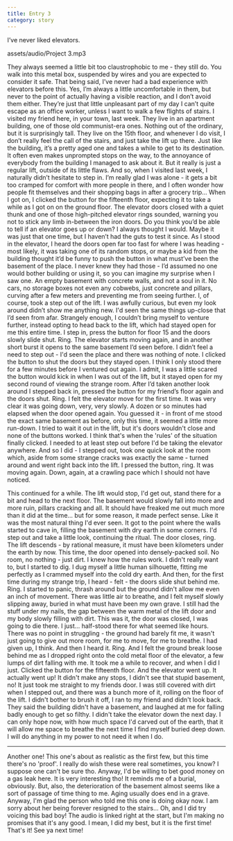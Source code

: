```yaml
---
title: Entry 3
category: story
---
```


I’ve never liked elevators.

<!-- more -->

assets/audio/Project 3.mp3


They always seemed a little bit too claustrophobic to me - they still do. You walk into this metal box, suspended by wires and you are expected to consider it safe. That being said, I’ve never had a bad experience with elevators before this. Yes, I’m always a little uncomfortable in them, but never to the point of actually having a visible reaction, and I don’t avoid them either. They’re just that little unpleasant part of my day I can’t quite escape as an office worker, unless I want to walk a few flights of stairs. 
I visited my friend here, in your town, last week. They live in an apartment building, one of those old communist-era ones. Nothing out of the ordinary, but it is surprisingly tall. They live on the 15th floor, and whenever I do visit, I don’t really feel the call of the stairs, and just take the lift up there. Just like the building, it’s a pretty aged one and takes a while to get to its destination. It often even makes unprompted stops on the way, to the annoyance of everybody from the building I managed to ask about it. But it really is just a regular lift, outside of its little flaws. And so, when I visited last week, I naturally didn’t hesitate to step in. I’m really glad I was alone - it gets a bit too cramped for comfort with more people in there, and I often wonder how people fit themselves and their shopping bags in after a grocery trip...
When I got on, I clicked the button for the fifteenth floor, expecting it to take a while as I got on on the ground floor. The elevator doors closed with a quiet thunk and one of those high-pitched elevator rings sounded, warning you not to stick any limb in-between the iron doors. 
Do you think you’d be able to tell if an elevator goes up or down? I always thought I would. Maybe it was just that one time, but I haven’t had the guts to test it since. As I stood in the elevator, I heard the doors open far too fast for where I was heading - most likely, it was taking one of its random stops, or maybe a kid from the building thought it’d be funny to push the button in what must’ve been the basement of the place. I never knew they had those - I’d assumed no one would bother building or using it, so you can imagine my surprise when I saw one. An empty basement with concrete walls, and not a soul in it. No cars, no storage boxes not even any cobwebs, just concrete and pillars, curving after a few meters and preventing me from seeing further. I, of course, took a step out of the lift. I was awfully curious, but even my look around didn’t show me anything new. I'd seen the same things up-close that I’d seen from afar. Strangely enough, I couldn’t bring myself to venture further, instead opting to head back to the lift, which had stayed open for me this entire time. I step in, press the button for floor 15 and the doors slowly slide shut. Ring. 
The elevator starts moving again, and in another short burst it opens to the same basement I’d seen before. I didn’t feel a need to step out - I'd seen the place and there was nothing of note. I clicked the button to shut the doors but they stayed open. I think I only stood there for a few minutes before I ventured out again. I admit, I was a little scared the button would kick in when I was out of the lift, but it stayed open for my second round of viewing the strange room. After I’d taken another look around I stepped back in, pressed the button for my friend’s floor again and the doors shut. Ring. 
I felt the elevator move for the first time. It was very clear it was going down, very, very slowly. A dozen or so minutes had elapsed when the door opened again. You guessed it - in front of me stood the exact same basement as before, only this time, it seemed a little more run-down. I tried to wait it out in the lift, but it's doors wouldn't close and none of the buttons worked. I think that's when the 'rules' of the situation finally clicked. I needed to at least step out before I'd be taking the elevator anywhere. And so I did - I stepped out, took one quick look at the room which, aside from some strange cracks was exactly the same - turned around and went right back into the lift. I pressed the button, ring. It was moving again. Down, again, at a crawling pace which I should not have noticed. 


This continued for a while. The lift would stop, I'd get out, stand there for a bit and head to the next floor. The basement would slowly fall into more and more ruin, pillars cracking and all. It should have freaked me out much more than it did at the time... but for some reason, it made perfect sense. Like it was the most natural thing I'd ever seen. 
It got to the point where the walls started to cave in, filling the basement with dry earth in some corners. I'd step out and take a little look, continuing the ritual. The door closes, ring. The lift descends - by rational measure, it must have been kilometers under the earth by now. 
This time, the door opened into densely-packed soil. No room, no nothing - just dirt. I knew how the rules work. I didn't really want to, but I started to dig. I dug myself a little human silhouette, fitting me perfectly as I crammed myself into the cold dry earth. And then, for the first time during my strange trip, I heard - felt - the doors slide shut behind me. Ring.
I started to panic, thrash around but the ground didn't allow me even an inch of movement. There was little air to breathe, and I felt myself slowly slipping away, buried in what must have been my own grave. I still had the stuff under my nails, the gap between the warm metal of the lift door and my body slowly filling with dirt. This was it, the door was closed, I was going to die there. I just... half-stood there for what seemed like hours. There was no point in struggling - the ground had barely fit me, it wasn't just going to give out more room, for me to move, for me to breathe. I had given up, I think.
And then I heard it. Ring. And I felt the ground break loose behind me as I dropped right onto the cold metal floor of the elevator, a few lumps of dirt falling with me. It took me a while to recover, and when I did I just. Clicked the button for the fifteenth floor. And the elevator went up. It actually went up! It didn't make any stops, I didn't see that stupid basement, no! It just took me straight to my friends door. I was still covered with dirt when I stepped out, and there was a bunch more of it, rolling on the floor of the lift. I didn't bother to brush it off, I ran to my friend and didn't look back. 
They said the building didn't have a basement, and laughed at me for falling badly enough to get so filthy. I didn't take the elevator down the next day.
I can only hope now, with how much space I'd carved out of the earth, that it will allow me space to breathe the next time I find myself buried deep down. I will do anything in my power to not need it when I do.


--------



Another one! This one's about as realistic as the first few, but this time there's no 'proof'. I really do wish these were real sometimes, you know? I suppose one can't be sure tho. Anyway, I'd be willing to bet good money on a gas leak here. It is very interesting tho! It reminds me of a burial, obviously. But, also, the deterioration of the basement almost seems like a sort of passage of time thing to me. Aging usually does end in a grave. Anyway, I'm glad the person who told me this one is doing okay now. I am sorry about her being forever resigned to the stairs... Oh, and I did try voicing this bad boy! The audio is linked right at the start, but I'm making no promises that it's any good. I mean, I did my best, but it is the first time!
That's it! See ya next time!
